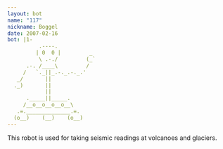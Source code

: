```yaml
---
layout: bot
name: "117"
nickname: Boggel
date: 2007-02-16
bot: |1-
          .----.            
         | 0  0 |         _ 
          \ .-./         (_`
      .-. /____\         /  
     /   `._||_.-._.-._.'   
   _/       ||              
  ._)       ||              
            ||              
      ._____||_____.        
     /__o__o__o__o__\       
   .=.______________.=.     
  (o__)    (__)    (o__)    
---
```

This robot is used for taking seismic readings at volcanoes and glaciers.
